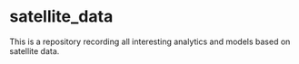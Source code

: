 # satellite_data
This is a repository recording all interesting analytics and models based on satellite data. 

